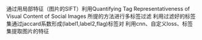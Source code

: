 通过用局部特征（图片的SIFT）利用Quantifying Tag Representativeness of Visual Content of Social Images 所提的方法进行多标签过滤
利用过滤好的标签集通过jaccard系数形成(label1,label2,flag)标签对
利用cnn、自定义loss、标签集提取图片的特征
